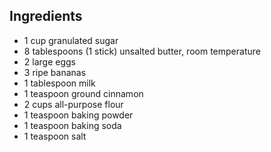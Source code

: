 ## Ingredients

- 1 cup granulated sugar
- 8 tablespoons (1 stick) unsalted butter, room temperature
- 2 large eggs
- 3 ripe bananas
- 1 tablespoon milk
- 1 teaspoon ground cinnamon
- 2 cups all-purpose flour
- 1 teaspoon baking powder
- 1 teaspoon baking soda
- 1 teaspoon salt
